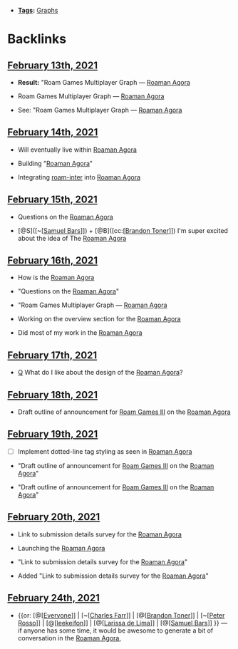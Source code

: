 - **[Tags](<Tags.md>):** [Graphs](<Graphs.md>) 

# Backlinks
## [February 13th, 2021](<February 13th, 2021.md>)
- **Result:** "Roam Games Multiplayer Graph — [Roaman Agora](<Roaman Agora.md>)

- Roam Games Multiplayer Graph — [Roaman Agora](<Roaman Agora.md>)

- See: "Roam Games Multiplayer Graph — [Roaman Agora](<Roaman Agora.md>)

## [February 14th, 2021](<February 14th, 2021.md>)
- Will eventually live within [Roaman Agora](<Roaman Agora.md>)

- Building "[Roaman Agora](<Roaman Agora.md>)"

- Integrating [roam-inter](<roam-inter.md>) into [Roaman Agora](<Roaman Agora.md>)

## [February 15th, 2021](<February 15th, 2021.md>)
- Questions on the [Roaman Agora](<Roaman Agora.md>)

- [@S]([~[[Samuel Bars](<~[[Samuel Bars.md>)]]) + [@B]([cc:[[Brandon Toner](<cc:[[Brandon Toner.md>)]]) I'm super excited about the idea of The [Roaman Agora](<Roaman Agora.md>)

## [February 16th, 2021](<February 16th, 2021.md>)
- How is the [Roaman Agora](<Roaman Agora.md>)

- "Questions on the [Roaman Agora](<Roaman Agora.md>)"

- "Roam Games Multiplayer Graph — [Roaman Agora](<Roaman Agora.md>)

- Working on the overview section for the [Roaman Agora](<Roaman Agora.md>)

- Did most of my work in the [Roaman Agora](<Roaman Agora.md>)

## [February 17th, 2021](<February 17th, 2021.md>)
- [Q](<Q.md>) What do I like about the design of the [Roaman Agora](<Roaman Agora.md>)?

## [February 18th, 2021](<February 18th, 2021.md>)
- Draft outline of announcement for [Roam Games III](<Roam Games III.md>) on the [Roaman Agora](<Roaman Agora.md>)

## [February 19th, 2021](<February 19th, 2021.md>)
- [ ] Implement dotted-line tag styling as seen in [Roaman Agora](<Roaman Agora.md>)

- "Draft outline of announcement for [Roam Games III](<Roam Games III.md>) on the [Roaman Agora](<Roaman Agora.md>)"

- "Draft outline of announcement for [Roam Games III](<Roam Games III.md>) on the [Roaman Agora](<Roaman Agora.md>)"

## [February 20th, 2021](<February 20th, 2021.md>)
- Link to submission details survey for the [Roaman Agora](<Roaman Agora.md>)

- Launching the [Roaman Agora](<Roaman Agora.md>)

- "Link to submission details survey for the [Roaman Agora](<Roaman Agora.md>)"

- Added "Link to submission details survey for the [Roaman Agora](<Roaman Agora.md>)"

## [February 24th, 2021](<February 24th, 2021.md>)
- {{or: [@[[Everyone](<@[[Everyone.md>)]] | [~[[Charles Farr](<~[[Charles Farr.md>)]] | [@[[Brandon Toner](<@[[Brandon Toner.md>)]] | [~[[Peter Rosso](<~[[Peter Rosso.md>)]] | [@[[leekeifon](<@[[leekeifon.md>)]] | [@[[Larissa de Lima](<@[[Larissa de Lima.md>)]] | [@[[Samuel Bars](<@[[Samuel Bars.md>)]] }}  — if anyone has some time, it would be awesome to generate a bit of conversation in the [Roaman Agora](<Roaman Agora.md>),


